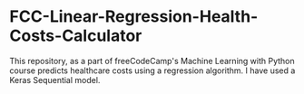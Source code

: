 # FCC-Linear-Regression-Health-Costs-Calculator
This repository, as a part of freeCodeCamp's Machine Learning with Python course predicts healthcare costs using a regression algorithm. I have used a Keras Sequential model.
